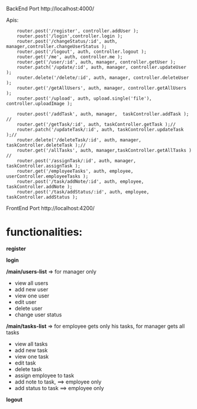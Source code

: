 BackEnd Port  http://localhost:4000/

Apis:
```
    router.post('/register', controller.addUser );
    router.post('/login',controller.login );
    router.post('/changeStatus/:id', auth, manager,controller.changeUserStatus );
    router.post('/logout', auth, controller.logout );
    router.get('/me', auth, controller.me );
    router.get('/user/:id', auth, manager, controller.getUser ); 
    router.patch('/update/:id', auth, manager, controller.updateUser ); 
    router.delete('/delete/:id', auth, manager, controller.deleteUser );
    router.get('/getAllUsers', auth, manager, controller.getAllUsers );
    router.post('/upload', auth, upload.single('file'), controller.uploadImage ); 

    router.post('/addTask', auth, manager,  taskController.addTask ); //
    router.get('/getTask/:id', auth, taskController.getTask );//
    router.patch('/updateTask/:id', auth, taskController.updateTask );//
    router.delete('/deleteTask/:id', auth, manager, taskController.deleteTask );//
    router.get('/allTasks', auth, manager,taskController.getAllTasks ) //
    router.post('/assignTask/:id', auth, manager, taskController.assignTask );
    router.get('/employeeTasks', auth, employee, userController.employeeTasks );
    router.post('/task/addNote/:id', auth, employee, taskController.addNote );
    router.post('/task/addStatus/:id', auth, employee, taskController.addStatus );
```

FrontEnd Port  http://localhost:4200/

functionalities:
================

**register** 

**login** 

**/main/users-list** => for manager only
- view all users
- add new user
- view one user
- edit user
- delete user
- change user status

**/main/tasks-list** => for employee gets only his tasks, for manager gets all tasks
- view all tasks
- add new task
- view one task
- edit task
- delete task
- assign employee to task
- add note to task, ==> employee only
- add status to task ==> employee only

**logout**
